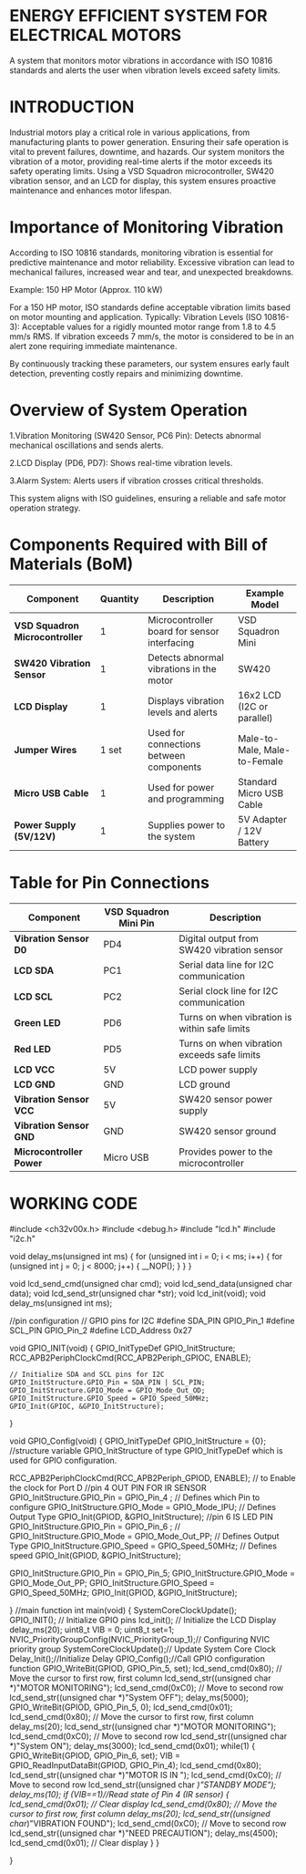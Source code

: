 # ENERGY EFFICIENT SYSTEM FOR ELECTRICAL MOTORS
A system that monitors motor vibrations in accordance with ISO 10816 standards and alerts the user when vibration levels exceed safety limits.
# INTRODUCTION
Industrial motors play a critical role in various applications, from manufacturing plants to power generation. Ensuring their safe operation is vital to prevent failures, downtime, and hazards. Our system monitors the vibration of a motor, providing real-time alerts if the motor exceeds its safety operating limits. Using a VSD Squadron microcontroller, SW420 vibration sensor, and an LCD for display, this system ensures proactive maintenance and enhances motor lifespan.
# Importance of Monitoring Vibration
According to ISO 10816 standards, monitoring vibration is essential for predictive maintenance and motor reliability. Excessive vibration can lead to mechanical failures, increased wear and tear, and unexpected breakdowns.

Example: 150 HP Motor (Approx. 110 kW)

For a 150 HP motor, ISO standards define acceptable vibration limits based on motor mounting and application. Typically:
Vibration Levels (ISO 10816-3): Acceptable values for a rigidly mounted motor range from 1.8 to 4.5 mm/s RMS. If vibration exceeds 7 mm/s, the motor is considered to be in an alert zone requiring immediate maintenance.

By continuously tracking these parameters, our system ensures early fault detection, preventing costly repairs and minimizing downtime.
# Overview of System Operation
   1.Vibration Monitoring (SW420 Sensor, PC6 Pin): Detects abnormal mechanical oscillations and sends alerts.
   
   2.LCD Display (PD6, PD7): Shows real-time vibration levels.
   
   3.Alarm System: Alerts users if vibration crosses critical thresholds.
 
 This system aligns with ISO guidelines, ensuring a reliable and safe motor operation strategy.
# Components Required with Bill of Materials (BoM)  

|          **Component**           | **Quantity**|                  **Description**                    |      **Example Model**       |  
|----------------------------------|-------------|-----------------------------------------------------|------------------------------|  
| **VSD Squadron Microcontroller** | 1           | Microcontroller board for sensor interfacing        | VSD Squadron Mini            |  
| **SW420 Vibration Sensor**       | 1           | Detects abnormal vibrations in the motor            | SW420                        |  
| **LCD Display**                  | 1           | Displays vibration levels and alerts                | 16x2 LCD (I2C or parallel)   |  
| **Jumper Wires**                 | 1 set       | Used for connections between components             | Male-to-Male, Male-to-Female |  
| **Micro USB Cable**              | 1           | Used for power and programming                      | Standard Micro USB Cable     |  
| **Power Supply (5V/12V)**        | 1           | Supplies power to the system                        | 5V Adapter / 12V Battery     |  
# Table for Pin Connections 

| **Component**               | **VSD Squadron Mini Pin** | **Description**                                             |  
|-----------------------------|--------------------------|-------------------------------------------------------------|  
| **Vibration Sensor D0**      | PD4                      | Digital output from SW420 vibration sensor                  |  
| **LCD SDA**                 | PC1                      | Serial data line for I2C communication                      |  
| **LCD SCL**                 | PC2                      | Serial clock line for I2C communication                     |  
| **Green LED**               | PD6                      | Turns on when vibration is within safe limits               |  
| **Red LED**                 | PD5                      | Turns on when vibration exceeds safe limits                 |  
| **LCD VCC**                 | 5V                       | LCD power supply                                            |  
| **LCD GND**                 | GND                      | LCD ground                                                  |  
| **Vibration Sensor VCC**     | 5V                       | SW420 sensor power supply                                   |  
| **Vibration Sensor GND**     | GND                      | SW420 sensor ground                                         |  
| **Microcontroller Power**    | Micro USB                | Provides power to the microcontroller                       |  
# WORKING CODE
#include <ch32v00x.h>
#include <debug.h>
#include "lcd.h"
#include "i2c.h"

void delay_ms(unsigned int ms) {
    for (unsigned int i = 0; i < ms; i++) {
        for (unsigned int j = 0; j < 8000; j++) {
            __NOP();
        }
    }
}

void lcd_send_cmd(unsigned char cmd);
void lcd_send_data(unsigned char data);
void lcd_send_str(unsigned char *str);
void lcd_init(void);
void delay_ms(unsigned int ms);

//pin configuration
// GPIO pins for I2C
#define SDA_PIN GPIO_Pin_1
#define SCL_PIN GPIO_Pin_2
#define LCD_Address 0x27

void GPIO_INIT(void) {
    GPIO_InitTypeDef GPIO_InitStructure;
    RCC_APB2PeriphClockCmd(RCC_APB2Periph_GPIOC, ENABLE);

    // Initialize SDA and SCL pins for I2C
    GPIO_InitStructure.GPIO_Pin = SDA_PIN | SCL_PIN;
    GPIO_InitStructure.GPIO_Mode = GPIO_Mode_Out_OD;
    GPIO_InitStructure.GPIO_Speed = GPIO_Speed_50MHz;
    GPIO_Init(GPIOC, &GPIO_InitStructure);
}

void GPIO_Config(void)
{
GPIO_InitTypeDef GPIO_InitStructure = {0}; //structure variable GPIO_InitStructure of type GPIO_InitTypeDef which is used for GPIO configuration.

RCC_APB2PeriphClockCmd(RCC_APB2Periph_GPIOD, ENABLE); // to Enable the clock for Port D
//pin 4 OUT PIN FOR IR SENSOR
GPIO_InitStructure.GPIO_Pin = GPIO_Pin_4 ; // Defines which Pin to configure
GPIO_InitStructure.GPIO_Mode = GPIO_Mode_IPU; // Defines Output Type
GPIO_Init(GPIOD, &GPIO_InitStructure);
//pin 6 IS LED PIN
GPIO_InitStructure.GPIO_Pin = GPIO_Pin_6 ; //
GPIO_InitStructure.GPIO_Mode = GPIO_Mode_Out_PP; // Defines Output Type
GPIO_InitStructure.GPIO_Speed = GPIO_Speed_50MHz; // Defines speed
GPIO_Init(GPIOD, &GPIO_InitStructure);

GPIO_InitStructure.GPIO_Pin = GPIO_Pin_5;
GPIO_InitStructure.GPIO_Mode = GPIO_Mode_Out_PP;
GPIO_InitStructure.GPIO_Speed = GPIO_Speed_50MHz;
GPIO_Init(GPIOD, &GPIO_InitStructure);


}
//main function
int main(void)
{
        SystemCoreClockUpdate();    
        GPIO_INIT(); // Initialize GPIO pins
        lcd_init();  // Initialize the LCD Display
        delay_ms(20); 
        uint8_t VIB = 0;
        uint8_t set=1;
        NVIC_PriorityGroupConfig(NVIC_PriorityGroup_1);// Configuring NVIC priority group
        SystemCoreClockUpdate();// Update System Core Clock
        Delay_Init();//Initialize Delay
        GPIO_Config();//Call GPIO configuration function
        GPIO_WriteBit(GPIOD, GPIO_Pin_5, set);
        lcd_send_cmd(0x80); // Move the cursor to first row, first column
        lcd_send_str((unsigned char *)"MOTOR MONITORING");
        lcd_send_cmd(0xC0); // Move to second row
        lcd_send_str((unsigned char *)"System OFF");
        delay_ms(5000);
        GPIO_WriteBit(GPIOD, GPIO_Pin_5, 0);
        lcd_send_cmd(0x01);
        lcd_send_cmd(0x80); // Move the cursor to first row, first column
        delay_ms(20);
        lcd_send_str((unsigned char *)"MOTOR MONITORING");
        lcd_send_cmd(0xC0); // Move to second row
        lcd_send_str((unsigned char *)"System ON");
        delay_ms(3000);
        lcd_send_cmd(0x01);
    while(1)
    {
            GPIO_WriteBit(GPIOD, GPIO_Pin_6, set);
            VIB = GPIO_ReadInputDataBit(GPIOD, GPIO_Pin_4);
            lcd_send_cmd(0x80);
            lcd_send_str((unsigned char *)"MOTOR IS IN ");
            lcd_send_cmd(0xC0); // Move to second row
            lcd_send_str((unsigned char *)"STANDBY MODE");
            delay_ms(10);
            if (VIB==1)//Read state of Pin 4 (IR sensor)
            { 
            lcd_send_cmd(0x01); // Clear display
            lcd_send_cmd(0x80); // Move the cursor to first row, first column
            delay_ms(20);
            lcd_send_str((unsigned char*)"VIBRATION FOUND");
            lcd_send_cmd(0xC0); // Move to second row
            lcd_send_str((unsigned char *)"NEED PRECAUTION");
            delay_ms(4500);
            lcd_send_cmd(0x01); // Clear display
            }
    }

}
